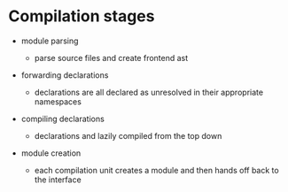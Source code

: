 # Compilation stages
* module parsing
    * parse source files and create frontend ast

* forwarding declarations
    * declarations are all declared as unresolved in their appropriate namespaces

* compiling declarations
    * declarations and lazily compiled from the top down

* module creation
    * each compilation unit creates a module and then hands off back to the interface
